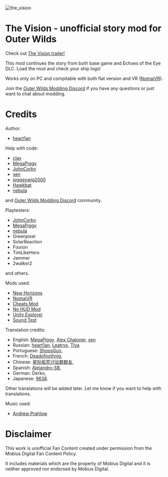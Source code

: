 ![the_vision](https://user-images.githubusercontent.com/106444732/195997278-130e4ceb-7c56-4948-b300-110500de6bc8.gif)

# The Vision - unofficial story mod for Outer Wilds
Check out [The Vision trailer!](https://youtu.be/iUcBzdljHfE)

This mod continues the story from both base game and Echoes of the Eye DLC. Load the mod and check your ship logs!

Works only on PC and compitable with both flat version and VR ([NomaiVR](https://outerwildsmods.com/mods/nomaivr)).

Join the [Outer Wilds Modding Discord](https://discord.gg/MvbCbBz6Q6) if you have any questions or just want to chat about modding.

# Credits
Author:
- [heart1an](https://github.com/hearth1an)

Help with code:
- [clay](https://github.com/FreezeDriedMangos)
- [MegaPiggy](https://github.com/MegaPiggy)
- [JohnCorby](https://github.com/JohnCorby)
- [xen](https://github.com/xen-42)
- [piggeywig2000](https://github.com/piggeywig2000)
- [Hawkbat](https://github.com/Hawkbat)
- [nebula](https://github.com/misternebula)

and [Outer Wilds Modding Discord](https://discord.gg/MvbCbBz6Q6) community.

Playtesters:
- [JohnCorby](https://github.com/JohnCorby)
- [MegaPiggy](https://github.com/MegaPiggy)
- [nebula](https://github.com/misternebula)
- Greenpixel
- SolarReaction
- Fixxion
- TimLikeHero
- Jammer
- 2walker2

and others.
 
Mods used:
- [New Horizons](https://outerwildsmods.com/mods/newhorizons)
- [NomaiVR](https://outerwildsmods.com/mods/nomaivr)
- [Cheats Mod](https://outerwildsmods.com/mods/cheatsmod)
- [No HUD Mod](https://www.reddit.com/r/outerwilds/comments/qiubmu/i_patched_the_no_hud_mod_to_work_with_the_dlc)
- [Unity Explorer](https://outerwildsmods.com/mods/unityexplorer)
- [Sound Test](https://outerwildsmods.com/mods/soundtest)

Translation credits:
- English: [MegaPiggy](https://github.com/MegaPiggy), [Alex Chaloner](https://github.com/AlexChaloner), [xen](https://github.com/xen-42)
- Russian: [heart1an](https://github.com/hearth1an), [Leatryx](https://github.com/Leatryx), [Tlya](https://github.com/Tllya)
- Portuguese: [ShoosGun](https://github.com/ShoosGun),
- French: [Deadofnothnig](https://github.com/Deadofnothing),
- Сhinese: [星际拓荒讨论群群友](https://github.com/REME-easy),
- Spanish: [Alejandro-SB](https://github.com/Alejandro-SB),
- German: Derko,
- Japanese: [9638](https://github.com/96-38).


Other translations will be added later. Let me know if you want to help with translations.

Music used:
- [Andrew Prahlow](https://youtu.be/Jo7TQIxdRow)

# Disclaimer
This work is unofficial Fan Content created under permission from the Mobius Digital Fan Content Policy.

It includes materials which are the property of Mobius Digital and it is neither approved nor endorsed by Mobius Digital.
